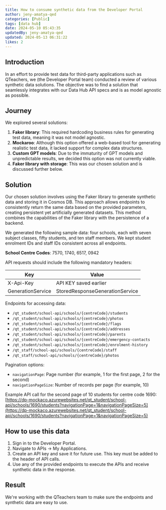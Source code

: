 ```yaml
---
title: How to consume synthetic data from the Developer Portal
author: jeny-amatya-qed
categories: [Public]
tags: [data hub]
date: 2024-05-10 05:43:35 
updatedBy: jeny-amatya-qed
updated: 2024-05-13 06:31:22 
likes: 2
---
```


## Introduction
In an effort to provide test data for third-party applications such as QTeachers, we (the Developer Portal team) conducted a review of various synthetic data solutions. The objective was to find a solution that seamlessly integrates with our Data Hub API specs and is as model agnostic as possible.

## Journey
We explored several solutions:
1. **Faker library**: This required hardcoding business rules for generating test data, meaning it was not model agnostic.
2. **Mockaroo**: Although this option offered a web-based tool for generating realistic test data, it lacked support for complex data structures.
3. **Custom GPT models**: Due to the immaturity of GPT models and unpredictable results, we decided this option was not currently viable.
4. **Faker library with storage**: This was our chosen solution and is discussed further below.

## Solution
Our chosen solution involves using the Faker library to generate synthetic data and storing it in Cosmos DB. This approach allows endpoints to consistently return the same data based on the provided parameters, creating persistent yet artificially generated datasets. This method combines the capabilities of the Faker library with the persistence of a backend.

We generated the following sample data: four schools, each with seven subject classes, fifty students, and ten staff members. We kept student enrolment IDs and staff IDs consistent across all endpoints.

**School Centre Codes**: 7570, 1740, 6517, 0942

API requests should include the following mandatory headers:

| Key | Value |
| --- | --- |
|X-Api-Key  |API KEY saved earlier  |
|GenerationService  |StoredResponseGenerationService  |

Endpoints for accessing data:
- `/qt_student/school-api/schools/{centreCode}/students`
- `/qt_student/school-api/schools/{centreCode}/photos`
- `/qt_student/school-api/schools/{centreCode}/flags`
- `/qt_student/school-api/schools/{centreCode}/addresses`
- `/qt_student/school-api/schools/{centreCode}/parents`
- `/qt_student/school-api/schools/{centreCode}/emergency-contacts`
- `/qt_student/school-api/schools/{centreCode}/enrolment-history`
- `/qt_staff/school-api/schools/{centreCode}/staff`
- `/qt_staff/school-api/schools/{centreCode}/photos`

Pagination options:
- `navigationPage`: Page number (for example, 1 for the first page, 2 for the second)
- `navigationPageSize`: Number of records per page (for example, 10)

Example API call for the second page of 10 students for centre code 1690:
[https://dp-mockaco.azurewebsites.net/qt_student/school-api/schools/1690/students?navigationPage=1&navigationPageSize=5](https://dp-mockaco.azurewebsites.net/qt_student/school-api/schools/1690/students?navigationPage=1&navigationPageSize=5)


## How to use this data
1. Sign in to the Developer Portal.
2. Navigate to APIs -> My Applications.
3. Create an API key and save it for future use. This key must be added to the header of API calls.
4. Use any of the provided endpoints to execute the APIs and receive synthetic data in the response.

## Result
We're working with the QTeachers team to make sure the endpoints and synthetic data are easy to use.